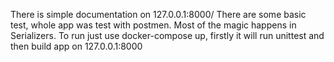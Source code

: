 There is simple documentation on 127.0.0.1:8000/
There are some basic test, whole app was test with postmen.
Most of the magic happens in Serializers.
To run just use docker-compose up, firstly it will run unittest and then build app on 127.0.0.1:8000